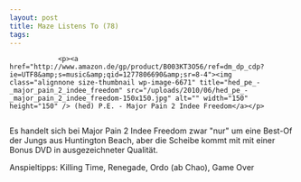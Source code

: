 ```yaml
---
layout: post
title: Maze Listens To (78)
tags:
---
```



                <p><a href="http://www.amazon.de/gp/product/B003KT3O56/ref=dm_dp_cdp?ie=UTF8&amp;s=music&amp;qid=1277806690&amp;sr=8-4"><img class="alignnone size-thumbnail wp-image-6671" title="hed_pe_-_major_pain_2_indee_freedom" src="/uploads/2010/06/hed_pe_-_major_pain_2_indee_freedom-150x150.jpg" alt="" width="150" height="150" /> (hed) P.E. - Major Pain 2 Indee Freedom</a></p>
<img src="/uploads/2010/02/maze_listens_to_5stars.png" alt="" />
<p>Es handelt sich bei Major Pain 2 Indee Freedom zwar &quot;nur&quot; um eine Best-Of der Jungs aus Huntington Beach, aber die Scheibe kommt mit mit einer Bonus DVD in ausgezeichneter Qualität.</p>
<p>Anspieltipps: Killing Time, Renegade, Ordo (ab Chao), Game Over</p>
